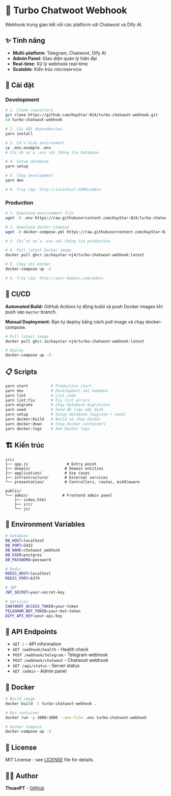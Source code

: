 # 🚀 Turbo Chatwoot Webhook

Webhook trung gian kết nối các platform với Chatwoot và Dify AI.

## ✨ Tính năng

- **Multi-platform**: Telegram, Chatwoot, Dify AI
- **Admin Panel**: Giao diện quản lý hiện đại
- **Real-time**: Xử lý webhook real-time
- **Scalable**: Kiến trúc microservice

## 🚀 Cài đặt

### Development

```bash
# 1. Clone repository
git clone https://github.com/KayStar-NJ4/turbo-chatwoot-webhook.git
cd turbo-chatwoot-webhook

# 2. Cài đặt dependencies
yarn install

# 3. Cấu hình environment
cp .env.example .env
# Chỉnh sửa .env với thông tin database

# 4. Setup database
yarn setup

# 5. Chạy development
yarn dev

# 6. Truy cập: http://localhost:3000/admin
```

### Production

```bash
# 1. Download environment file
wget -O .env https://raw.githubusercontent.com/KayStar-NJ4/turbo-chatwoot-webhook/master/.env.example

# 2. Download docker-compose
wget -O docker-compose.yml https://raw.githubusercontent.com/KayStar-NJ4/turbo-chatwoot-webhook/master/docker-compose.yml

# 3. Chỉnh sửa .env với thông tin production

# 4. Pull latest Docker image
docker pull ghcr.io/kaystar-nj4/turbo-chatwoot-webhook:latest

# 5. Chạy với Docker
docker-compose up -d

# 6. Truy cập: http://your-domain.com/admin
```

## 🔄 CI/CD

**Automated Build:** GitHub Actions tự động build và push Docker images khi push vào `master` branch.

**Manual Deployment:** Bạn tự deploy bằng cách pull image và chạy docker-compose.

```bash
# Pull latest image
docker pull ghcr.io/kaystar-nj4/turbo-chatwoot-webhook:latest

# Deploy
docker-compose up -d
```

## 📋 Scripts

```bash
yarn start          # Production start
yarn dev            # Development với nodemon
yarn lint           # Lint code
yarn lint:fix       # Fix lint errors
yarn migrate        # Chạy database migrations
yarn seed           # Seed dữ liệu mặc định
yarn setup          # Setup database (migrate + seed)
yarn docker:build   # Build và chạy Docker
yarn docker:down    # Stop Docker containers
yarn docker:logs    # Xem Docker logs
```

## 🏗️ Kiến trúc

```
src/
├── app.js                 # Entry point
├── domain/               # Domain entities
├── application/          # Use cases
├── infrastructure/       # External services
└── presentation/         # Controllers, routes, middleware

public/
└── admin/               # Frontend admin panel
    ├── index.html
    ├── src/
    └── js/
```

## 🔧 Environment Variables

```bash
# Database
DB_HOST=localhost
DB_PORT=5432
DB_NAME=chatwoot_webhook
DB_USER=postgres
DB_PASSWORD=password

# Redis
REDIS_HOST=localhost
REDIS_PORT=6379

# JWT
JWT_SECRET=your-secret-key

# Services
CHATWOOT_ACCESS_TOKEN=your-token
TELEGRAM_BOT_TOKEN=your-bot-token
DIFY_API_KEY=your-api-key
```

## 📡 API Endpoints

- `GET /` - API information
- `GET /webhook/health` - Health check
- `POST /webhook/telegram` - Telegram webhook
- `POST /webhook/chatwoot` - Chatwoot webhook
- `GET /api/status` - Server status
- `GET /admin` - Admin panel

## 🐳 Docker

```bash
# Build image
docker build -t turbo-chatwoot-webhook .

# Run container
docker run -p 3000:3000 --env-file .env turbo-chatwoot-webhook

# Docker Compose
docker-compose up -d
```

## 📝 License

MIT License - see [LICENSE](LICENSE) file for details.

## 👨‍💻 Author

**ThuanPT** - [GitHub](https://github.com/KayStar-NJ4)